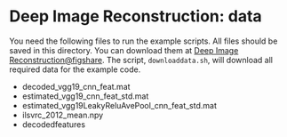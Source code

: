 # Deep Image Reconstruction: data

You need the following files to run the example scripts.
All files should be saved in this directory.
You can download them at [Deep Image Reconstruction@figshare](https://figshare.com/articles/Deep_Image_Reconstruction/7033577).
The script, `downloaddata.sh`, will download all required data for the example code.

- decoded_vgg19_cnn_feat.mat
- estimated_vgg19_cnn_feat_std.mat
- estimated_vgg19LeakyReluAvePool_cnn_feat_std.mat
- ilsvrc_2012_mean.npy
- decodedfeatures
